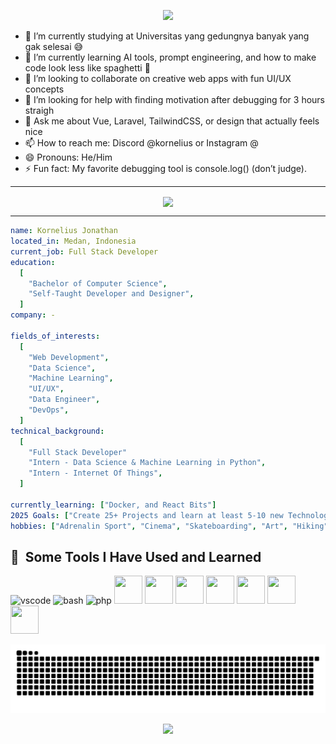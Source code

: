 <p align="center"> 
  <img src="https://capsule-render.vercel.app/api?text=HiKak!🕹️&animation=fadeIn&type=waving&color=gradient&height=100"/> 
</p>

<!--
**Kornelius1/Kornelius1** is a ✨ _special_ ✨ repository because its `README.md` (this file) appears on your GitHub profile.
-->
- 🔭 I’m currently studying at Universitas yang gedungnya banyak yang gak selesai 😅
- 🌱 I’m currently learning AI tools, prompt engineering, and how to make code look less like spaghetti 🍝
- 👯 I’m looking to collaborate on creative web apps with fun UI/UX concepts
- 🤔 I’m looking for help with finding motivation after debugging for 3 hours straigh
- 💬 Ask me about Vue, Laravel, TailwindCSS, or design that actually feels nice
- 📫 How to reach me: Discord @kornelius or Instagram @
- 😄 Pronouns: He/Him
- ⚡ Fun fact: My favorite debugging tool is console.log() (don’t judge).

---
<div align="center">
  <img align="center" height=200 src="https://media.giphy.com/media/3Bo8qJYJ3ON5Paiqaj/giphy.gif"/>
</div>

---
```yaml 
name: Kornelius Jonathan
located_in: Medan, Indonesia
current_job: Full Stack Developer
education:
  [
    "Bachelor of Computer Science",
    "Self-Taught Developer and Designer",
  ]
company: -

fields_of_interests:
  [
    "Web Development",
    "Data Science",
    "Machine Learning",
    "UI/UX",
    "Data Engineer",
    "DevOps",
  ]
technical_background:
  [
    "Full Stack Developer"
    "Intern - Data Science & Machine Learning in Python",
    "Intern - Internet Of Things",
  ]
  
currently_learning: ["Docker, and React Bits"]
2025 Goals: ["Create 25+ Projects and learn at least 5-10 new Technologies."]
hobbies: ["Adrenalin Sport", "Cinema", "Skateboarding", "Art", "Hiking"]
```
<!-- https://devicon.dev/ -->
<h2> 🚀 &nbsp;Some Tools I Have Used and Learned</h2>
<p align="left">
<img src="https://cdn.jsdelivr.net/gh/devicons/devicon/icons/vscode/vscode-original.svg" alt="vscode" width="45" height="45"/>
<img src="https://cdn.jsdelivr.net/gh/devicons/devicon/icons/bash/bash-original.svg" alt="bash" width="45" height="45"/>
<img src="https://cdn.jsdelivr.net/gh/devicons/devicon/icons/php/php-original.svg" alt="php" width="45" height="45"/>
<img src="https://cdn.jsdelivr.net/gh/devicons/devicon@latest/icons/react/react-original.svg" width="45" height="45"/>
<i class="devicon-laravel-original-wordmark" width="45" height="45"></i>
<img src="https://cdn.jsdelivr.net/gh/devicons/devicon@latest/icons/vuejs/vuejs-original-wordmark.svg" width="45" height="45"/>
<img src="https://cdn.jsdelivr.net/gh/devicons/devicon@latest/icons/javascript/javascript-original.svg" width="45" height="45"/>
<img src="https://cdn.jsdelivr.net/gh/devicons/devicon@latest/icons/postgresql/postgresql-original-wordmark.svg" width="45" height="45"/>   
<img src="https://cdn.jsdelivr.net/gh/devicons/devicon@latest/icons/mysql/mysql-original.svg" width="45" height="45"/>
<img src="https://cdn.jsdelivr.net/gh/devicons/devicon@latest/icons/python/python-plain.svg" width="45" height="45"/>
<img src="https://cdn.jsdelivr.net/gh/devicons/devicon@latest/icons/mongodb/mongodb-original-wordmark.svg" width="45" height="45"/>
                
</p>

![snake gif](https://github.com/Kornelius1/Kornelius1/blob/output/github-contribution-grid-snake.svg)


<p align="center">
  <img src="https://capsule-render.vercel.app/api?type=waving&color=gradient&height=100&section=footer&animation=fadeIn"/>
</p>



